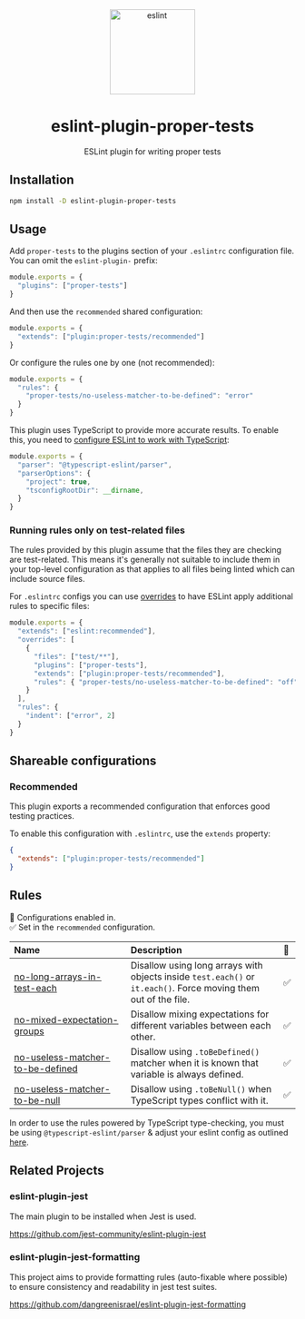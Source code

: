 <div align="center">
  <a href="https://eslint.org/">
    <img alt="eslint" height="150" src="https://eslint.org/assets/images/logo/eslint-logo-color.svg">
  </a>
  <h1>eslint-plugin-proper-tests</h1>
  <p>ESLint plugin for writing proper tests</p>
</div>

## Installation

```bash
npm install -D eslint-plugin-proper-tests
```

## Usage

Add `proper-tests` to the plugins section of your `.eslintrc` configuration file. You
can omit the `eslint-plugin-` prefix:

```js
module.exports = {
  "plugins": ["proper-tests"]
}
```

And then use the `recommended` shared configuration:

```js
module.exports = {
  "extends": ["plugin:proper-tests/recommended"]
}
```

Or configure the rules one by one (not recommended):

```js
module.exports = {
  "rules": {
    "proper-tests/no-useless-matcher-to-be-defined": "error"
  }
}
```

This plugin uses TypeScript to provide more accurate results. To enable this, you need to [configure ESLint to work with TypeScript](https://typescript-eslint.io/getting-started/typed-linting):

```js
module.exports = {
  "parser": "@typescript-eslint/parser",
  "parserOptions": {
    "project": true,
    "tsconfigRootDir": __dirname,
  }
}
```

### Running rules only on test-related files

The rules provided by this plugin assume that the files they are checking are
test-related. This means it's generally not suitable to include them in your
top-level configuration as that applies to all files being linted which can
include source files.

For `.eslintrc` configs you can use
[overrides](https://eslint.org/docs/user-guide/configuring/configuration-files#how-do-overrides-work)
to have ESLint apply additional rules to specific files:

```js
module.exports = {
  "extends": ["eslint:recommended"],
  "overrides": [
    {
      "files": ["test/**"],
      "plugins": ["proper-tests"],
      "extends": ["plugin:proper-tests/recommended"],
      "rules": { "proper-tests/no-useless-matcher-to-be-defined": "off" }
    }
  ],
  "rules": {
    "indent": ["error", 2]
  }
}
```

## Shareable configurations

### Recommended

This plugin exports a recommended configuration that enforces good testing
practices.

To enable this configuration with `.eslintrc`, use the `extends` property:

```json
{
  "extends": ["plugin:proper-tests/recommended"]
}
```

## Rules

<!-- begin auto-generated rules list -->

💼 Configurations enabled in.\
✅ Set in the `recommended` configuration.

| Name                                                                               | Description                                                                                                     | 💼 |
| :--------------------------------------------------------------------------------- | :-------------------------------------------------------------------------------------------------------------- | :- |
| [no-long-arrays-in-test-each](docs/rules/no-long-arrays-in-test-each.md)           | Disallow using long arrays with objects inside `test.each()` or `it.each()`. Force moving them out of the file. | ✅  |
| [no-mixed-expectation-groups](docs/rules/no-mixed-expectation-groups.md)           | Disallow mixing expectations for different variables between each other.                                        | ✅  |
| [no-useless-matcher-to-be-defined](docs/rules/no-useless-matcher-to-be-defined.md) | Disallow using `.toBeDefined()` matcher when it is known that variable is always defined.                       | ✅  |
| [no-useless-matcher-to-be-null](docs/rules/no-useless-matcher-to-be-null.md)       | Disallow using `.toBeNull()` when TypeScript types conflict with it.                                            | ✅  |

<!-- end auto-generated rules list -->

In order to use the rules powered by TypeScript type-checking, you must be using
`@typescript-eslint/parser` & adjust your eslint config as outlined
[here](https://typescript-eslint.io/getting-started/typed-linting/).

## Related Projects

### eslint-plugin-jest

The main plugin to be installed when Jest is used.

<https://github.com/jest-community/eslint-plugin-jest>

### eslint-plugin-jest-formatting

This project aims to provide formatting rules (auto-fixable where possible) to
ensure consistency and readability in jest test suites.

<https://github.com/dangreenisrael/eslint-plugin-jest-formatting>
